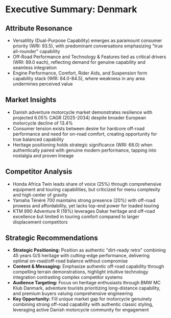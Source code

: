 # Executive Summary: Denmark

## Attribute Resonance
- Versatility (Dual-Purpose Capability) emerges as paramount consumer priority (WRI: 93.5), with predominant conversations emphasizing "true all-rounder" capability
- Off-Road Performance and Technology & Features tied as critical drivers (WRI: 89.0 each), reflecting demand for genuine capability and seamless integration
- Engine Performance, Comfort, Rider Aids, and Suspension form capability stack (WRI: 84.0-84.5), where weakness in any area undermines perceived value

## Market Insights
- Danish adventure motorcycle market demonstrates resilience with projected 6.05% CAGR (2025-2034) despite broader European motorcycle decline of 13.4%
- Consumer tension exists between desire for hardcore off-road performance and need for on-road comfort, creating opportunity for true balanced capability
- Heritage positioning holds strategic significance (WRI: 68.0) when authentically paired with genuine modern performance, tapping into nostalgia and proven lineage

## Competitor Analysis
- Honda Africa Twin leads share of voice (25%) through comprehensive equipment and touring capabilities, but criticized for menu complexity and high center of gravity
- Yamaha Ténéré 700 maintains strong presence (20%) with off-road prowess and affordability, yet lacks top-end power for loaded touring
- KTM 890 Adventure R (18%) leverages Dakar heritage and off-road excellence but limited in touring comfort compared to larger displacement competitors

## Strategic Recommendations
- **Strategic Positioning:** Position as authentic "dirt-ready retro" combining 45 years G/S heritage with cutting-edge performance, delivering optimal on-road/off-road balance without compromise
- **Content & Messaging:** Emphasize authentic off-road capability through compelling terrain demonstrations, highlight intuitive technology integration contrasting complex competitor systems
- **Audience Targeting:** Focus on heritage enthusiasts through BMW MC Klub Danmark, adventure tourists prioritizing long-distance capability, and premium buyers valuing comprehensive engineering
- **Key Opportunity:** Fill unique market gap for motorcycle genuinely combining strong off-road capability with authentic classic styling, leveraging active Danish motorcycle community for engagement